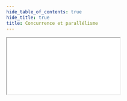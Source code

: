```yaml
---
hide_table_of_contents: true
hide_title: true
title: Concurrence et parallélisme
---
```


<div class="container4x3">
<iframe src={require('./concurrence.pdf#zoom=page-fit&pagemode=none').default + "#zoom=page-fit&pagemode=none"} class="responsive-iframe" allowFullScreen></iframe>
</div>
